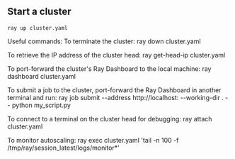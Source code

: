 ## Start a cluster

`ray up cluster.yaml`

Useful commands:
  To terminate the cluster:
    ray down cluster.yaml

  To retrieve the IP address of the cluster head:
    ray get-head-ip cluster.yaml

  To port-forward the cluster's Ray Dashboard to the local machine:
    ray dashboard cluster.yaml

  To submit a job to the cluster, port-forward the Ray Dashboard in another terminal and run:
    ray job submit --address http://localhost:<dashboard-port> --working-dir . -- python my_script.py

  To connect to a terminal on the cluster head for debugging:
    ray attach cluster.yaml

  To monitor autoscaling:
    ray exec cluster.yaml 'tail -n 100 -f /tmp/ray/session_latest/logs/monitor*'

